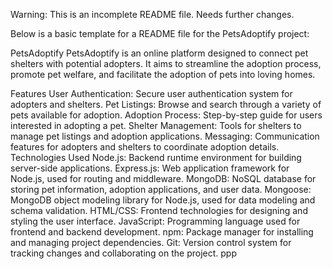 Warning: This is an incomplete README file. Needs further changes.

Below is a basic template for a README file for the PetsAdoptify project:

PetsAdoptify
PetsAdoptify is an online platform designed to connect pet shelters with potential adopters. It aims to streamline the adoption process, promote pet welfare, and facilitate the adoption of pets into loving homes.

Features
User Authentication: Secure user authentication system for adopters and shelters.
Pet Listings: Browse and search through a variety of pets available for adoption.
Adoption Process: Step-by-step guide for users interested in adopting a pet.
Shelter Management: Tools for shelters to manage pet listings and adoption applications.
Messaging: Communication features for adopters and shelters to coordinate adoption details.
Technologies Used
Node.js: Backend runtime environment for building server-side applications.
Express.js: Web application framework for Node.js, used for routing and middleware.
MongoDB: NoSQL database for storing pet information, adoption applications, and user data.
Mongoose: MongoDB object modeling library for Node.js, used for data modeling and schema validation.
HTML/CSS: Frontend technologies for designing and styling the user interface.
JavaScript: Programming language used for frontend and backend development.
npm: Package manager for installing and managing project dependencies.
Git: Version control system for tracking changes and collaborating on the project.
ppp